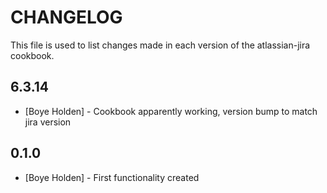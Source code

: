 CHANGELOG
=========

This file is used to list changes made in each version of the atlassian-jira cookbook.

6.3.14
------
- [Boye Holden] - Cookbook apparently working, version bump to match jira version

0.1.0
-----
- [Boye Holden] - First functionality created